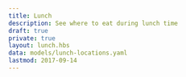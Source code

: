 ```yaml
---
title: Lunch
description: See where to eat during lunch time
draft: true
private: true
layout: lunch.hbs
data: models/lunch-locations.yaml
lastmod: 2017-09-14
---
```


